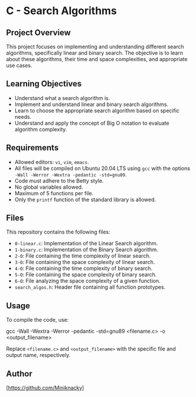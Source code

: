 # C - Search Algorithms

## Project Overview
This project focuses on implementing and understanding different search algorithms, specifically linear and binary search. The objective is to learn about these algorithms, their time and space complexities, and appropriate use cases.

## Learning Objectives
- Understand what a search algorithm is.
- Implement and understand linear and binary search algorithms.
- Learn to choose the appropriate search algorithm based on specific needs.
- Understand and apply the concept of Big O notation to evaluate algorithm complexity.

## Requirements
- Allowed editors: `vi`, `vim`, `emacs`.
- All files will be compiled on Ubuntu 20.04 LTS using `gcc` with the options `-Wall -Werror -Wextra -pedantic -std=gnu89`.
- Code must adhere to the Betty style.
- No global variables allowed.
- Maximum of 5 functions per file.
- Only the `printf` function of the standard library is allowed.

## Files
This repository contains the following files:

- `0-linear.c`: Implementation of the Linear Search algorithm.
- `1-binary.c`: Implementation of the Binary Search algorithm.
- `2-O`: File containing the time complexity of linear search.
- `3-O`: File containing the space complexity of linear search.
- `4-O`: File containing the time complexity of binary search.
- `5-O`: File containing the space complexity of binary search.
- `6-O`: File analyzing the space complexity of a given function.
- `search_algos.h`: Header file containing all function prototypes.

## Usage
To compile the code, use:

gcc -Wall -Wextra -Werror -pedantic -std=gnu89 <filename.c> -o <output_filename>

Replace `<filename.c>` and `<output_filename>` with the specific file and output name, respectively.

## Author
[https://github.com/Miniknacky]
